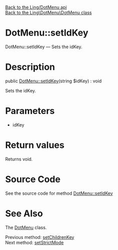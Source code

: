 [Back to the Ling/DotMenu api](https://github.com/lingtalfi/DotMenu/blob/master/doc/api/Ling/DotMenu.md)<br>
[Back to the Ling\DotMenu\DotMenu class](https://github.com/lingtalfi/DotMenu/blob/master/doc/api/Ling/DotMenu/DotMenu.md)


DotMenu::setIdKey
================



DotMenu::setIdKey — Sets the idKey.




Description
================


public [DotMenu::setIdKey](https://github.com/lingtalfi/DotMenu/blob/master/doc/api/Ling/DotMenu/DotMenu/setIdKey.md)(string $idKey) : void




Sets the idKey.




Parameters
================


- idKey

    


Return values
================

Returns void.








Source Code
===========
See the source code for method [DotMenu::setIdKey](https://github.com/lingtalfi/DotMenu/blob/master/DotMenu.php#L161-L164)


See Also
================

The [DotMenu](https://github.com/lingtalfi/DotMenu/blob/master/doc/api/Ling/DotMenu/DotMenu.md) class.

Previous method: [setChildrenKey](https://github.com/lingtalfi/DotMenu/blob/master/doc/api/Ling/DotMenu/DotMenu/setChildrenKey.md)<br>Next method: [setStrictMode](https://github.com/lingtalfi/DotMenu/blob/master/doc/api/Ling/DotMenu/DotMenu/setStrictMode.md)<br>

